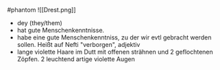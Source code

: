 #phantom 
![[Drest.png]]
- dey (they/them)
- hat gute Menschenkenntnisse. 
- habe eine gute Menschenkenntniss, zu der wir evtl gebracht werden sollen. Heißt auf Nefti "verborgen", adjektiv
- lange violette Haare im Dutt mit offenen strähnen und 2 geflochtenen Zöpfen. 2 leuchtend artige violette Augen